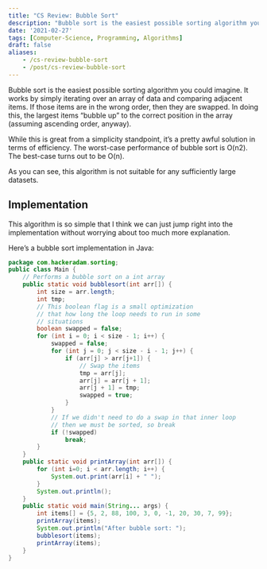 ```yaml
---
title: "CS Review: Bubble Sort"
description: "Bubble sort is the easiest possible sorting algorithm you could imagine. Let's take a quick look at it as a bit of computer science review."
date: '2021-02-27'
tags: [Computer-Science, Programming, Algorithms]
draft: false
aliases:
    - /cs-review-bubble-sort
    - /post/cs-review-bubble-sort
---
```


Bubble sort is the easiest possible sorting algorithm you could imagine. It works by simply iterating over an array of data and comparing adjacent items. If those items are in the wrong order, then they are swapped. In doing this, the largest items “bubble up” to the correct position in the array (assuming ascending order, anyway).

While this is great from a simplicity standpoint, it’s a pretty awful solution in terms of efficiency. The worst-case performance of bubble sort is O(n2). The best-case turns out to be O(n).

As you can see, this algorithm is not suitable for any sufficiently large datasets.

<!--more-->

## Implementation

This algorithm is so simple that I think we can just jump right into the implementation without worrying about too much more explanation.

Here’s a bubble sort implementation in Java:

```java
package com.hackeradam.sorting;
public class Main {
    // Performs a bubble sort on a int array
    public static void bubblesort(int arr[]) {
        int size = arr.length;
        int tmp;
        // This boolean flag is a small optimization
        // that how long the loop needs to run in some
        // situations
        boolean swapped = false;
        for (int i = 0; i < size - 1; i++) {
            swapped = false;
            for (int j = 0; j < size - i - 1; j++) {
                if (arr[j] > arr[j+1]) {
                    // Swap the items
                    tmp = arr[j];
                    arr[j] = arr[j + 1];
                    arr[j + 1] = tmp;
                    swapped = true;
                }
            }
            // If we didn't need to do a swap in that inner loop
            // then we must be sorted, so break
            if (!swapped)
                break;
        }
    }
    public static void printArray(int arr[]) {
        for (int i=0; i < arr.length; i++) {
            System.out.print(arr[i] + " ");
        }
        System.out.println();
    }
    public static void main(String... args) {
        int items[] = {5, 2, 88, 100, 3, 0, -1, 20, 30, 7, 99};
        printArray(items);
        System.out.println("After bubble sort: ");
        bubblesort(items);
        printArray(items);
    }
}
```
